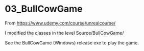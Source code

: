 # 03_BullCowGame

From https://www.udemy.com/course/unrealcourse/

I modified the classes in the level
Source/BullCowGame/

See the BullCowGame (Windows) release exe to play the game.